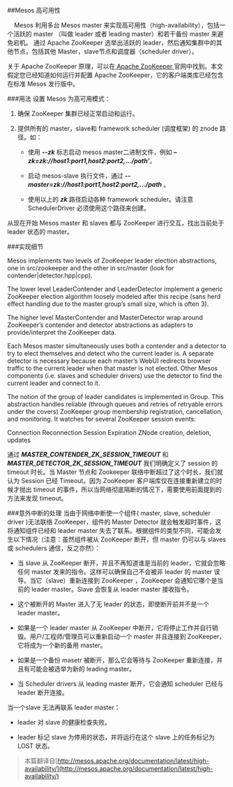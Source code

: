 ##Mesos 高可用性

&nbsp;&nbsp;&nbsp;&nbsp;Mesos 利用多台 Mesos master 来实现高可用性（high-availability），包括一个活跃的 master （叫做 leader 或者 leading master）和若干备份 master 来避免宕机。 通过 Apache ZooKeeper 选举出活跃的 leader，然后通知集群中的其他节点，包括其他 Master，slave节点和调度器（scheduler driver）。

关于 Apache ZooKeeper 原理，可以在[ Apache ZooKeeper ](http://zookeeper.apache.org/doc/trunk/recipes.html#sc_leaderElection)官网中找到。本文假定您已经知道如何运行并配置 Apache ZooKeeper，它的客户端类库已经包含在标准 Mesos 发行版中。

###用法
设置 Mesos 为高可用模式：

1. 确保 ZooKeeper 集群已经正常启动和运行。

2. 提供所有的 master，slave和 framework scheduler (调度框架) 的 znode 路径。如：

    - 使用 ***--zk*** 标志启动 mesos master二进制文件，例如 ***–zk=zk://host1:port1,host2:port2,…/path'***。

    - 启动 mesos-slave 执行文件，通过 ***--master=zk://host1:port1,host2:port2,.../path***  。

    - 使用以上的 ***zk*** 路径启动各种 framework scheduler。请注意 SchedulerDriver 必须使用这个路径来创建。

从现在开始 Mesos master 和 slaves 都与 ZooKeeper 进行交互，找出当前处于 leader 状态的 master。 

###实现细节

Mesos implements two levels of ZooKeeper leader election abstractions, one in src/zookeeper and the other in src/master (look for contender|detector.hpp|cpp).

The lower level LeaderContender and LeaderDetector implement a generic ZooKeeper election algorithm loosely modeled after this recipe (sans herd effect handling due to the master group’s small size, which is often 3).

The higher level MasterContender and MasterDetector wrap around ZooKeeper’s contender and detector abstractions as adapters to provide/interpret the ZooKeeper data.

Each Mesos master simultaneously uses both a contender and a detector to try to elect themselves and detect who the current leader is. A separate detector is necessary because each master’s WebUI redirects browser traffic to the current leader when that master is not elected. Other Mesos components (i.e. slaves and scheduler drivers) use the detector to find the current leader and connect to it.

The notion of the group of leader candidates is implemented in Group. This abstraction handles reliable (through queues and retries of retryable errors under the covers) ZooKeeper group membership registration, cancellation, and monitoring. It watches for several ZooKeeper session events:

Connection
Reconnection
Session Expiration
ZNode creation, deletion, updates

通过 ***MASTER_CONTENDER_ZK_SESSION_TIMEOUT*** 和  ***MASTER_DETECTOR_ZK_SESSION_TIMEOUT*** 我们明确定义了 session 的 timeout 时长。当 Master 节点和 Zookeeper 联络中断超过了这个时长，我们就认为 Session 已经 Timeout。因为 ZooKeeper 客户端库仅在连接重新建立的时候才抛出 timeout 的事件，所以当网络彻底隔断的情况下，需要使用前面提到的方法来发现 timeout。

###意外中断的处理
当由于网络中断使一个组件( master, slave, scheduler driver )无法联络 ZooKeeper，组件的 Master Detector 就会触发超时事件，这将通知组件已经和 leader master 失去了联系。根据组件的类型不同，可能会发生以下情况（注意：虽然组件被从 ZooKeeper 断开，但 master 仍可以与 slaves 或 schedulers 通信，反之亦然）：

- 当 slave 从 ZooKeeper 断开，并且不再知道谁是当前的 leader，它就会忽略任何 master 发来的指令。这样可以确保自己不会被非 leader 的 master 误导。当它（slave）重新连接到 ZooKeeper ，ZooKeeper 会通知它哪个是当前的 leader master。Slave 会恢复从 leader master 接收指令。

- 这个被断开的 Master 进入了无 leader 的状态，即使断开前并不是一个 leader master。

* 如果是一个 leader master 从 ZooKeeper 中断开，它将停止工作并自行销毁。用户/工程师/管理员可以重新启动一个 master 并且连接到 ZooKeeper， 它将成为一个新的备用 master。

* 如果是一个备份 masetr 被断开，那么它会等待与 ZooKeeper 重新连接，并且有可能会被选举为新的 leading master。


- 当 Scheduler drivers 从 leading master 断开，它会通知 scheduler 已经与 leader 断开连接。

当一个slave 无法再联系 leader master：

* leader 对 slave 的健康检查失败。

* leader 标记 slave 为停用的状态，并将运行在这个 slave 上的任务标记为 LOST 状态。

>本篇翻译自[http://mesos.apache.org/documentation/latest/high-availability/](http://mesos.apache.org/documentation/latest/high-availability/)
